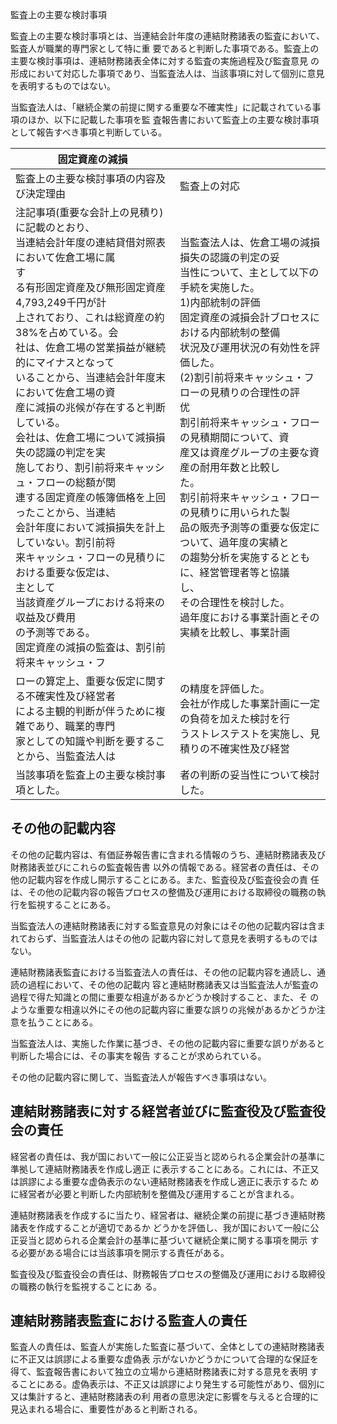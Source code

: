 監査上の主要な検討事項

監査上の主要な検討事項とは、当連結会計年度の連結財務諸表の監査において、監査人が職業的専門家として特に重 要であると判断した事項である。監査上の主要な検討事項は、連結財務諸表全体に対する監査の実施過程及び監査意見 の形成において対応した事項であり、当監査法人は、当該事項に対して個別に意見を表明するものではない。

当監査法人は、「継続企業の前提に関する重要な不確実性」に記載されている事項のほか、以下に記載した事項を監 査報告書において監査上の主要な検討事項として報告すべき事項と判断している。

| 固定資産の減損                                                                                                                                                                                                                                                                                                                                                                                                                             |                                                                                                                                                                                                                                                                                                                                                              |
|-------------------------------------------------------------------------------------------------------------------------------------------------------------------------------------------------------------------------------------------------------------------------------------------------------------------------------------------------------------------------------------------------------------------------------------|--------------------------------------------------------------------------------------------------------------------------------------------------------------------------------------------------------------------------------------------------------------------------------------------------------------------------------------------------------------|
| 監査上の主要な検討事項の内容及び決定理由                                                                                                                                                                                                                                                                                                                                                                                                                | 監査上の対応                                                                                                                                                                                                                                                                                                                                                       |
| 注記事項(重要な会計上の見積り)に記載のとおり、<br>当連結会計年度の連結貸借対照表において佐倉工場に属<br>す<br>る有形固定資産及び無形固定資産4,793,249千円が計<br>上されており、これは総資産の約38%を占めている。会<br>社は、佐倉工場の営業損益が継続的にマイナスとなって<br>いることから、当連結会計年度末において佐倉工場の資<br>産に減損の兆候が存在すると判断している。<br>会社は、佐倉工場について減損損失の認識の判定を実<br>施しており、割引前将来キャッシュ・フローの総額が関<br>連する固定資産の帳簿価格を上回ったことから、当連結<br>会計年度において減損損失を計上していない。割引前将<br>来キャッシュ・フローの見積りにおける重要な仮定は、<br>主として<br>当該資産グループにおける将来の収益及び費用<br>の予測等である。<br>固定資産の減損の監査は、割引前将来キャッシュ・フ | 当監査法人は、佐倉工場の減損損失の認識の判定の妥<br>当性について、主として以下の手続を実施した。<br>1)内部統制の評価<br>固定資産の減損会計ブロセスにおける内部統制の整備<br>状況及び運用状況の有効性を評価した。<br>(2)割引前将来キャッシュ・フローの見積りの合理性の評<br>优<br>割引前将来キャッシュ・フローの見積期間について、資<br>産又は資産グルーブの主要な資産の耐用年数と比較し<br>た。<br>割引前将来キャッシュ・フローの見積りに用いられた製<br>品の販売予測等の重要な仮定について、過年度の実績と<br>の趨勢分析を実施するとともに、経営管理者等と協議<br>し、<br>その合理性を検討した。<br>過年度における事業計画とその実績を比較し、事業計画 |
| ローの算定上、重要な仮定に関する不確実性及び経営者<br>による主観的判断が伴うために複雑であり、職業的専門<br>家としての知識や判断を要することから、当監査法人は                                                                                                                                                                                                                                                                                                                                                 | の精度を評価した。<br>会社が作成した事業計画に一定の負荷を加えた検討を行<br>うストレステストを実施し、見積りの不確実性及び経営                                                                                                                                                                                                                                                                                          |
| 当該事項を監査上の主要な検討事項とした。                                                                                                                                                                                                                                                                                                                                                                                                                | 者の判断の妥当性について検討した。                                                                                                                                                                                                                                                                                                                                            |

## その他の記載内容

その他の記載内容は、有価証券報告書に含まれる情報のうち、連結財務諸表及び財務諸表並びにこれらの監査報告書 以外の情報である。経営者の責任は、その他の記載内容を作成し開示することにある。また、監査役及び監査役会の責 任は、その他の記載内容の報告プロセスの整備及び運用における取締役の職務の執行を監視することにある。

当監査法人の連結財務諸表に対する監査意見の対象にはその他の記載内容は含まれておらず、当監査法人はその他の 記載内容に対して意見を表明するものではない。

連結財務諸表監査における当監査法人の責任は、その他の記載内容を通読し、通読の過程において、その他の記載内 容と連結財務諸表又は当監査法人が監査の過程で得た知識との間に重要な相違があるかどうか検討すること、また、そ のような重要な相違以外にその他の記載内容に重要な誤りの兆候があるかどうか注意を払うことにある。

当監査法人は、実施した作業に基づき、その他の記載内容に重要な誤りがあると判断した場合には、その事実を報告 することが求められている。

その他の記載内容に関して、当監査法人が報告すべき事項はない。

## 連結財務諸表に対する経営者並びに監査役及び監査役会の責任

経営者の責任は、我が国において一般に公正妥当と認められる企業会計の基準に準拠して連結財務諸表を作成し適正 に表示することにある。これには、不正又は誤謬による重要な虚偽表示のない連結財務諸表を作成し適正に表示するた めに経営者が必要と判断した内部統制を整備及び運用することが含まれる。

連結財務諸表を作成するに当たり、経営者は、継続企業の前提に基づき連結財務諸表を作成することが適切であるか どうかを評価し、我が国において一般に公正妥当と認められる企業会計の基準に基づいて継続企業に関する事項を開示 する必要がある場合には当該事項を開示する責任がある。

監査役及び監査役会の責任は、財務報告プロセスの整備及び運用における取締役の職務の執行を監視することにあ る。

## 連結財務諸表監査における監査人の責任

監査人の責任は、監査人が実施した監査に基づいて、全体としての連結財務諸表に不正又は誤謬による重要な虚偽表 示がないかどうかについて合理的な保証を得て、監査報告書において独立の立場から連結財務諸表に対する意見を表明 することにある。虚偽表示は、不正又は誤謬により発生する可能性があり、個別に又は集計すると、連結財務諸表の利 用者の意思決定に影響を与えると合理的に見込まれる場合に、重要性があると判断される。
